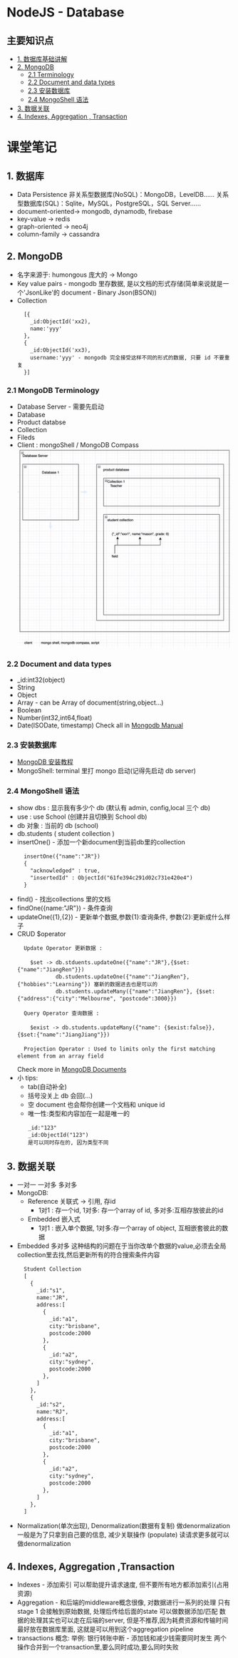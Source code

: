 # NodeJS - Database

## 主要知识点
- [1. 数据库基础讲解](#1-数据库)
- [2. MongoDB](#2-MongoDB)
  - [2.1 Terminology](#21-MongoDB-Terminology)
  - [2.2 Document and data types](#22-Document-and-data-types)
  - [2.3 安装数据库](#23-安装数据库)
  - [2.4 MongoShell 语法](#24-MongoShell-语法)
- [3. 数据关联](#3-数据关联)
- [4. Indexes, Aggregation , Transaction](#4-Indexes-Aggregation-Transaction)
# 课堂笔记
## 1. 数据库
- Data Persistence
  非关系型数据库(NoSQL)：MongoDB，LevelDB……
  关系型数据库(SQL)：Sqlite，MySQL，PostgreSQL，SQL Server……
- document-oriented-> mongodb, dynamodb, firebase
- key-value -> redis
- graph-oriented -> neo4j
- column-family -> cassandra

## 2. MongoDB
- 名字来源于: humongous 庞大的 -> Mongo
- Key value pairs - mongodb 里存数据, 是以文档的形式存储(简单来说就是一个'JsonLike'的 document - Binary Json(BSON))
- Collection
  ```
    [{
      _id:ObjectId('xx2),
      name:'yyy'
    },
    {
      _id:ObjectId('xx3),
      username:'yyy' - mongodb 完全接受这样不同的形式的数据, 只要 id 不要重复
    }]
  ```
### 2.1 MongoDB Terminology
- Database Server - 需要先启动
- Database
- Product databse
- Collection
- Fileds
- Client : mongoShell / MongoDB Compass
  ![input](image/s15_0502.png)

### 2.2 Document and data types
- _id:int32(object)
- String
- Object
- Array - can be Array of document(string,object...)
- Boolean
- Number(int32,int64,float)
- Date(ISODate, timestamp)
  Check all in [Mongodb Manual](https://docs.mongodb.com/manual/reference/bson-types/)

### 2.3 安装数据库
- [MongoDB 安装教程](https://docs.mongodb.com/manual/administration/install-community/)
- MongoShell: terminal 里打 mongo 启动(记得先启动 db server)

### 2.4 MongoShell 语法
- show dbs : 显示我有多少个 db (默认有 admin, config,local 三个 db)
- use <name> : use School (创建并且切换到 School db)
- db 对象 : 当前的 db (school)
- db.students ( student collection )
- insertOne() - 添加一个新document到当前db里的collection
  ```
    insertOne({"name":"JR"})
    {
      "acknowledged" : true,
      "insertedId" : ObjectId("61fe394c291d02c731e420e4")
    }
  ```
- find() - 找出collections 里的文档
- findOne({name:"JR"}) - 条件查询
- updateOne({1},{2}) - 更新单个数据,参数{1}:查询条件, 参数{2}:更新成什么样子
- CRUD $operator 
  ```
    Update Operator 更新数据 : 

      $set -> db.stduents.updateOne({"name":"JR"},{$set:{"name":"JiangRen"}})
              db.students.updateOne({"name":"JiangRen"},{"hobbies":"Learning"}) 塞新的数据进去也是可以的
              db.students.updateMany({"name":"JiangRen"}, {$set:{"address":{"city":"Melbourne", "postcode":3000}})
    
    Query Operator 查询数据 : 

      $exist -> db.students.updateMany({"name": {$exist:false}}, {$set:{"name":"JiangJiang"}})
    
    Projection Operator : Used to limits only the first matching element from an array field
  ```
  Check more in [MongoDB Documents](https://docs.mongodb.com/mongodb-shell/crud/#std-label-mdb-shell-crud)
- 小 tips:
    - tab(自动补全)
    - 括号没关上 db 会回(...)
    - 空 document 也会帮你创建一个文档和 unique id
    - 唯一性:类型和内容加在一起是唯一的 
      ```
      _id:"123" 
      _id:ObjectId("123")
      是可以同时存在的, 因为类型不同
      ```
## 3. 数据关联
- 一对一 一对多 多对多
- MongoDB: 
  - Reference 关联式 -> 引用, 存id
    - 1对1 : 存一个id, 1对多: 存一个array of id, 多对多:互相存放彼此的id
  - Embedded 嵌入式
    - 1对1 : 嵌入单个数据, 1对多:存一个array of object, 互相嵌套彼此的数据
- Embedded 多对多
  这种结构的问题在于当你改单个数据的value,必须去全局collection里去找,然后更新所有的符合搜索条件内容
  ```
    Student Collection 
    [
      {
        _id:"s1",
        name:"JR",
        address:[
          {
            _id:"a1",
            city:"brisbane",
            postcode:2000
          },
          {
            _id:"a2",
            city:"sydney",
            postcode:2000
          },
        ]
      },
      {
        _id:"s2",
        name:"RJ",
        address:[
          {
            _id:"a1",
            city:"brisbane",
            postcode:2000
          },
          {
            _id:"a2",
            city:"sydney",
            postcode:2000
          },
        ]
      },
    ]
  ```
- Normalization(单次出现), Denormalization(数据有复制)
    做denormalization一般是为了只拿到自己要的信息, 减少关联操作 (populate)
    读请求更多就可以做denormalization
## 4. Indexes, Aggregation ,Transaction
  - Indexes - 添加索引 可以帮助提升请求速度, 但不要所有地方都添加索引(占用资源)
  - Aggregation - 和后端的middleware概念很像, 对数据进行一系列的处理
      只有stage 1 会接触到原始数据, 处理后传给后面的state
      可以做数据添加/匹配
      数据的处理其实也可以走在后端的server, 但是不推荐,因为耗费资源和传输时间
      最好放在数据库里面, 这就是可以用到这个aggregation pipeline
  - transactions 概念: 
      举例: 银行转账中断 - 添加钱和减少钱需要同时发生
      两个操作合并到一个transaction里,要么同时成功,要么同时失败